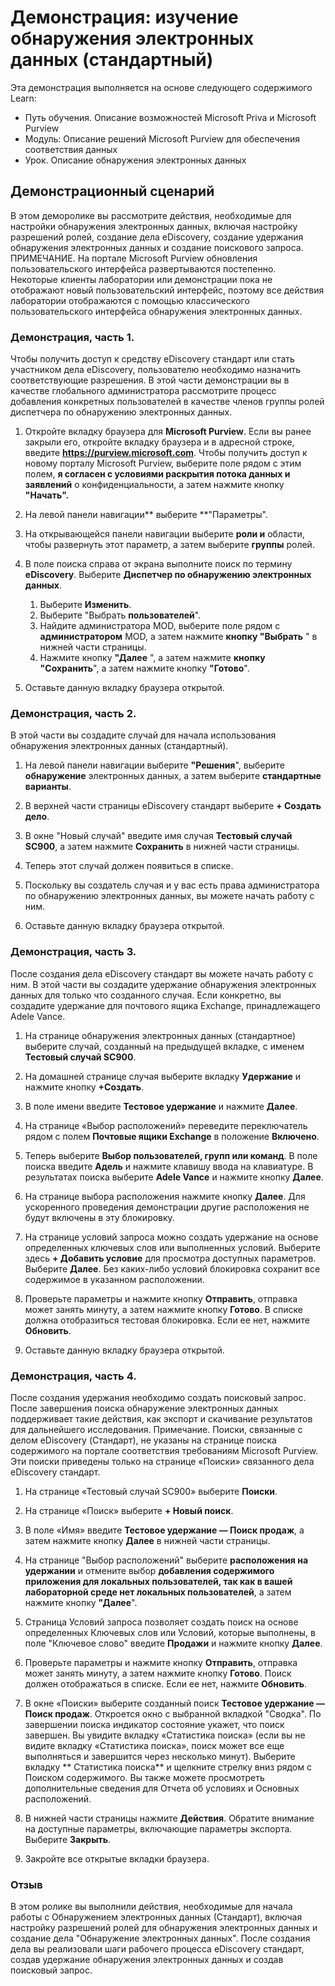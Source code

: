 <!---
---
Демонстрация: Название: "Изучение пути обучения eDiscovery" /Module/Unit: "Путь обучения: Описание возможностей Microsoft Priva и Microsoft Purview; Модуль 3. Описание решений по соответствию данным Microsoft Purview; Урок 2. Описание обнаружения электронных данных
---
--->

# Демонстрация: изучение обнаружения электронных данных (стандартный)

Эта демонстрация выполняется на основе следующего содержимого Learn:

- Путь обучения. Описание возможностей Microsoft Priva и Microsoft Purview
- Модуль: Описание решений Microsoft Purview для обеспечения соответствия данных
- Урок. Описание обнаружения электронных данных

## Демонстрационный сценарий

В этом деморолике вы рассмотрите действия, необходимые для настройки обнаружения электронных данных, включая настройку разрешений ролей, создание дела eDiscovery, создание удержания обнаружения электронных данных и создание поискового запроса.  ПРИМЕЧАНИЕ. На портале Microsoft Purview обновления пользовательского интерфейса развертываются постепенно. Некоторые клиенты лаборатории или демонстрации пока не отображают новый пользовательский интерфейс, поэтому все действия лаборатории отображаются с помощью классического пользовательского интерфейса обнаружения электронных данных.

### Демонстрация, часть 1.

Чтобы получить доступ к средству eDiscovery стандарт или стать участником дела eDiscovery, пользователю необходимо назначить соответствующие разрешения. В этой части демонстрации вы в качестве глобального администратора рассмотрите процесс добавления конкретных пользователей в качестве членов группы ролей диспетчера по обнаружению электронных данных.

1. Откройте вкладку браузера для **Microsoft Purview**. Если вы ранее закрыли его, откройте вкладку браузера и в адресной строке, введите **https://purview.microsoft.com**. Чтобы получить доступ к новому порталу Microsoft Purview, выберите поле рядом с этим полем, **я согласен с условиями раскрытия потока данных и заявлений** о конфиденциальности, а затем нажмите кнопку **"Начать".**  
1. На левой панели навигации** выберите **"Параметры".
1. На открывающейся панели навигации выберите **роли и** области, чтобы развернуть этот параметр, а затем выберите **группы** ролей.
1. В поле поиска справа от экрана выполните поиск по термину **eDiscovery**.  Выберите **Диспетчер по обнаружению электронных данных**.
    1. Выберите **Изменить**.
    1. Выберите "Выбрать **пользователей**".
    1. Найдите администратора MOD, выберите поле рядом с **администратором** MOD, а затем нажмите **кнопку "Выбрать** " в нижней части страницы.
    1. Нажмите кнопку **"Далее** ", а затем нажмите **кнопку "Сохранить**", а затем нажмите кнопку **"Готово**".

1. Оставьте данную вкладку браузера открытой.

### Демонстрация, часть 2.

В этой части вы создадите случай для начала использования обнаружения электронных данных (стандартный).

1. На левой панели навигации выберите **"Решения**", выберите **обнаружение** электронных данных, а затем выберите **стандартные варианты**.

1. В верхней части страницы eDiscovery стандарт выберите **+ Создать дело**.

1. В окне "Новый случай" введите имя случая **Тестовый случай SC900**, а затем нажмите **Сохранить** в нижней части страницы.

1. Теперь этот случай должен появиться в списке.

1. Поскольку вы создатель случая и у вас есть права администратора по обнаружению электронных данных, вы можете начать работу с ним.  

1. Оставьте данную вкладку браузера открытой.

### Демонстрация, часть 3.

После создания дела eDiscovery стандарт вы можете начать работу с ним.  В этой части вы создадите удержание обнаружения электронных данных для только что созданного случая.  Если конкретно, вы создадите удержание для почтового ящика Exchange, принадлежащего Adele Vance.

1. На странице обнаружения электронных данных (стандартное) выберите случай, созданный на предыдущей вкладке, с именем **Тестовый случай SC900**.

1. На домашней странице случая выберите вкладку **Удержание** и нажмите кнопку **+Создать**.

1. В поле имени введите **Тестовое удержание** и нажмите **Далее**.

1. На странице «Выбор расположений» переведите переключатель рядом с полем **Почтовые ящики Exchange** в положение **Включено**.  

1. Теперь выберите **Выбор пользователей, групп или команд**.  В поле поиска введите **Адель** и нажмите клавишу ввода на клавиатуре. В результатах поиска выберите **Adele Vance** и нажмите кнопку **Далее**.

1. На странице выбора расположения нажмите кнопку **Далее**.  Для ускоренного проведения демонстрации другие расположения не будут включены в эту блокировку.

1. На странице условий запроса можно создать удержание на основе определенных ключевых слов или выполненных условий. Выберите здесь **+ Добавить условие** для просмотра доступных параметров.  Выберите **Далее**. Без каких-либо условий блокировка сохранит все содержимое в указанном расположении.

1. Проверьте параметры и нажмите кнопку **Отправить**, отправка может занять минуту, а затем нажмите кнопку **Готово**.  В списке должна отобразиться тестовая блокировка.  Если ее нет, нажмите **Обновить**.

1. Оставьте данную вкладку браузера открытой.

### Демонстрация, часть 4.

После создания удержания необходимо создать поисковый запрос.  После завершения поиска обнаружение электронных данных поддерживает такие действия, как экспорт и скачивание результатов для дальнейшего исследования.   Примечание. Поиски, связанные с делом eDiscovery (Стандарт), не указаны на странице поиска содержимого на портале соответствия требованиям Microsoft Purview. Эти поиски приведены только на странице «Поиски» связанного дела eDiscovery стандарт.

1. На странице «Тестовый случай SC900» выберите **Поиски**.

1. На странице «Поиск» выберите **+ Новый поиск**.

1. В поле «Имя» введите **Тестовое удержание — Поиск продаж**, а затем нажмите кнопку **Далее** в нижней части страницы.

1. На странице "Выбор расположений" выберите **расположения на удержании** и отмените выбор **добавления содержимого приложения для локальных пользователей, так как в вашей лабораторной среде нет локальных пользователей**, а затем нажмите кнопку **"Далее**".

1. Страница Условий запроса позволяет создать поиск на основе определенных Ключевых слов или Условий, которые выполнены, в поле "Ключевое слово" введите **Продажи** и нажмите кнопку **Далее**.

1. Проверьте параметры и нажмите кнопку **Отправить**, отправка может занять минуту, а затем нажмите кнопку **Готово**.  Поиск должен отображаться в списке.  Если ее нет, нажмите **Обновить**.

1. В окне «Поиски» выберите созданный поиск **Тестовое удержание — Поиск продаж**.  Откроется окно с выбранной вкладкой "Сводка".  По завершении поиска индикатор состояние укажет, что поиск завершен.  Вы увидите вкладку «Статистика поиска» (если вы не видите вкладку «Статистика поиска», поиск может все еще выполняться и завершится через несколько минут).  Выберите вкладку ** Статистика поиска** и щелкните стрелку вниз рядом с Поиском содержимого.  Вы также можете просмотреть дополнительные сведения для Отчета об условиях и Основных расположений.  

1. В нижней части страницы нажмите **Действия**.  Обратите внимание на доступные параметры, включающие параметры экспорта. Выберите **Закрыть**.

1. Закройте все открытые вкладки браузера.

### Отзыв

В этом ролике вы выполнили действия, необходимые для начала работы с Обнаружением электронных данных (Стандарт), включая настройку разрешений ролей для обнаружения электронных данных и создание дела "Обнаружение электронных данных".  После создания дела вы реализовали шаги рабочего процесса eDiscovery стандарт, создав удержание обнаружения электронных данных и создав поисковый запрос.
